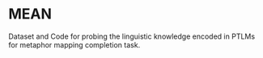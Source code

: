 # MEAN
Dataset and Code for probing the linguistic knowledge encoded in PTLMs for metaphor mapping completion task. 
